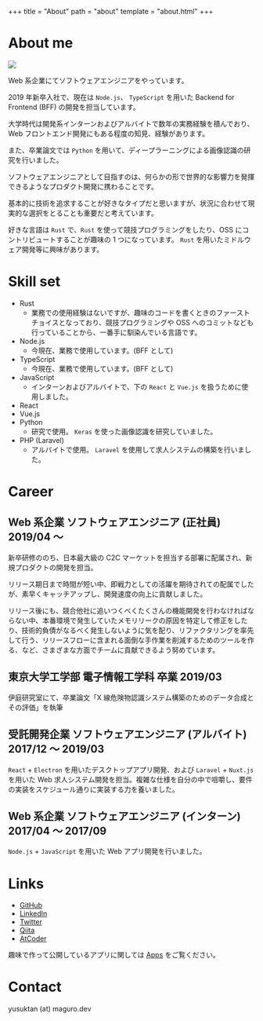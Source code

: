 +++
title = "About"
path = "about"
template = "about.html"
+++

# About me

<img src="/img/maguro.png">

Web 系企業にてソフトウェアエンジニアをやっています。

2019 年新卒入社で、現在は `Node.js`、 `TypeScript` を用いた Backend for Frontend (BFF) の開発を担当しています。

大学時代は開発系インターンおよびアルバイトで数年の実務経験を積んでおり、Web フロントエンド開発にもある程度の知見、経験があります。

また、卒業論文では `Python` を用いて、ディープラーニングによる画像認識の研究を行いました。

ソフトウェアエンジニアとして目指すのは、何らかの形で世界的な影響力を発揮できるようなプロダクト開発に携わることです。

基本的に技術を追求することが好きなタイプだと思いますが、状況に合わせて現実的な選択をとることも重要だと考えています。

好きな言語は `Rust` で、`Rust` を使って競技プログラミングをしたり、OSS にコントリビュートすることが趣味の 1 つになっています。 `Rust` を用いたミドルウェア開発等に興味があります。

# Skill set

- Rust
  - 業務での使用経験はないですが、趣味のコードを書くときのファーストチョイスとなっており、競技プログラミングや OSS へのコミットなども行っていることから、一番手に馴染んでいる言語です。
- Node.js
  - 今現在、業務で使用しています。(BFF として)
- TypeScript
  - 今現在、業務で使用しています。(BFF として)
- JavaScript
  - インターンおよびアルバイトで、下の `React` と `Vue.js` を扱うために使用しました。
- React
- Vue.js
- Python
  - 研究で使用。 `Keras` を使った画像認識を研究していました。
- PHP (Laravel)
  - アルバイトで使用。 `Laravel` を使用して求人システムの構築を行いました。

# Career

## Web 系企業 ソフトウェアエンジニア (正社員) 2019/04 〜

新卒研修ののち、日本最大級の C2C マーケットを担当する部署に配属され、新規プロダクトの開発を担当。

リリース期日まで時間が短い中、即戦力としての活躍を期待されての配属でしたが、素早くキャッチアップし、開発速度の向上に貢献しました。

リリース後にも、競合他社に追いつくべくたくさんの機能開発を行わなければならない中、本番環境で発生していたメモリリークの原因を特定して修正をしたり、技術的負債がなるべく発生しないように気を配り、リファクタリングを率先して行う、リリースフローに含まれる面倒な手作業を削減するためのツールを作る、など、さまざまな方面でチームに貢献できるよう努めています。

## 東京大学工学部 電子情報工学科 卒業 2019/03

伊庭研究室にて、卒業論文「X 線危険物認識システム構築のためのデータ合成とその評価」を執筆

## 受託開発企業 ソフトウェアエンジニア (アルバイト) 2017/12 〜 2019/03

`React` + `Electron` を用いたデスクトップアプリ開発、および `Laravel` + `Nuxt.js` を用いた Web 求人システム開発を担当。複雑な仕様を自分の中で咀嚼し、要件の実装をスケジュール通りに実装する力を養いました。

## Web 系企業 ソフトウェアエンジニア (インターン) 2017/04 〜 2017/09

`Node.js` + `JavaScript` を用いた Web アプリ開発を行いました。

# Links

- <i class="fab fa-github"></i> [GitHub](https://github.com/magurotuna)
- <i class="fab fa-linkedin"></i> [LinkedIn](https://www.linkedin.com/in/yusuke-tanaka-3904a7167)
- <i class="fab fa-twitter"></i> [Twitter](https://twitter.com/yusuktan)
- [Qiita](https://qiita.com/maguro_tuna)
- [AtCoder](https://atcoder.jp/users/maguro_tuna)

趣味で作って公開しているアプリに関しては [Apps](/apps) をご覧ください。

# Contact

yusuktan<!-- ODAYAKA --> (at) <!-- JANAI -->maguro.dev

